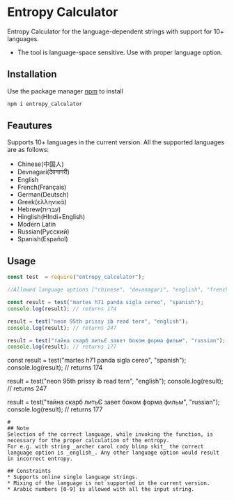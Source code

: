 # Entropy Calculator

Entropy Calculator for the language-dependent strings with support for 10+ languages.
* The tool is language-space sensitive. Use with proper language option.

## Installation

Use the package manager [npm](https://www.npmjs.com/package/entropy_calculator) to install

```bash
npm i entropy_calculator
```

## Feautures
Supports 10+ languages in the current version. All the supported languages are as follows:
* Chinese(中国人)
* Devnagari(देवनागरी)
* English
* French(Français)
* German(Deutsch)
* Greek(ελληνικά)
* Hebrew(עִברִית)
* Hinglish(HIndi+English)
* Modern Latin
* Russian(Русский)
* Spanish(Español)

## Usage

```javascript
const test  = require("entropy_calculator");

//Allowed language options ["chinese", "devanagari", "english", "french", "german", "greek","hebrew","hinglish","latin", "russian", "spanish"]

const result = test("martes h71 panda sigla cereo", "spanish"); 
console.log(result); // returns 174

result = test("neon 95th prissy ib read tern", "english");
console.log(result); // returns 247

result = test("тайна скарб литьЄ завет боком форма фильм", "russian");
console.log(result); // returns 177

```

const result = test("martes h71 panda sigla cereo", "spanish"); 
console.log(result); // returns 174

result = test("neon 95th prissy ib read tern", "english");
console.log(result); // returns 247

result = test("тайна скарб литьЄ завет боком форма фильм", "russian");
console.log(result); // returns 177

```
#
## Note
Selection of the correct language, while invoking the function, is necessary for the proper calculation of the entropy.
For e.g. with string _archer carol cody blimp skit_ the correct language option is _english_. Any other language option would result in incorrect entropy.

## Constraints
* Supports online single language strings.
* Mixing of the language is not supported in the current version.
* Arabic numbers [0-9] is allowed with all the input string.
